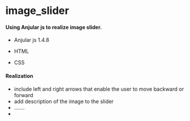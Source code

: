 # image_slider
#### Using Anjular js to realize image slider.
+ Anjular js 1.4.8
- HTML
* CSS


#### Realization
+ include left and right arrows that enable the user to move backward or forward
+ add description of the image to the slider
+ .......
+ 

